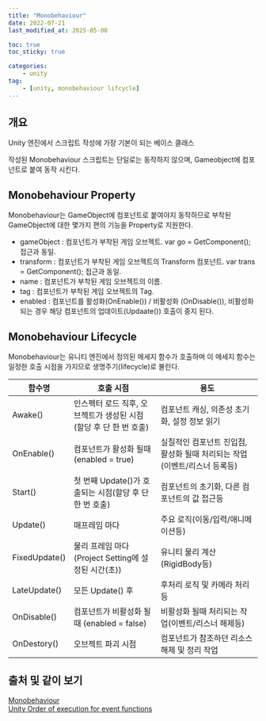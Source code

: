 ```yaml
---
title: "Monobehaviour"
date: 2022-07-21
last_modified_at: 2025-05-08

toc: true
toc_sticky: true

categories:
    - unity
tag:
    - [unity, monobehaviour lifcycle]
---
```


## 개요
Unity 엔진에서 스크립트 작성에 가장 기본이 되는 베이스 클래스

작성된 Monobehaviour 스크립트는 단일로는 동작하지 않으며, Gameobject에 컴포넌트로 붙여 동작 시킨다.

## Monobehaviour Property
Monobehaviour는 GameObject에 컴포넌트로 붙여야지 동작하므로 부착된 GameObject에 대한 몇가지 편의 기능을 Property로 지원한다.

* gameObject : 컴포넌트가 부착된 게임 오브젝트. var go = GetComponent<GameObject>(); 접근과 동일.
* transform : 컴포넌트가 부착된 게임 오브젝트의 Transform 컴포넌트. var trans = GetComponent<Transform>(); 접근과 동일.
* name : 컴포넌트가 부착된 게임 오브젝트의 이름.
* tag : 컴포넌트가 부착된 게임 오브젝트의 Tag.
* enabled : 컴포넌트를 활성화(OnEnable()) / 비활성화 (OnDisable()), 비활성화 되는 경우 해당 컴포넌트의 업데이트(Updaate()) 호출이 중지 된다.

## Monobehaviour Lifecycle
Monobehaviour는 유니티 엔진에서 정의된 메세지 함수가 호출하며 이 메세지 함수는 일정한 호출 시점을 가지므로 생명주기(lifecycle)로 불린다.

| 함수명 | 호출 시점 | 용도 |
|--------|-----------|------|
| Awake() | 인스펙터 로드 직후, 오브젝트가 생성된 시점(할당 후 단 한 번 호출) | 컴포넌트 캐싱, 의존성 초기화, 설정 정보 읽기 |
| OnEnable() | 컴포넌트가 활성화 될때(enabled = true) | 실질적인 컴포넌트 진입점, 활성화 될때 처리되는 작업(이벤트/리스너 등록등) |
| Start() | 첫 번째 Update()가 호출되는 시점(할당 후 단 한 번 호출) | 컴포넌트의 초기화, 다른 컴포넌트의 값 접근등 | 
| Update() | 매프레임 마다 | 주요 로직(이동/입력/애니메이션등) |
| FixedUpdate() | 물리 프레임 마다(Project Setting에 설정된 시간(초)) | 유니티 물리 계산(RigidBody등) |
| LateUpdate() | 모든 Update() 후 | 후처리 로직 및 카메라 처리등 |
| OnDisable() | 컴포넌트가 비활성화 될때 (enabled = false) | 비활성화 될때 처리되는 작업(이벤트/리스너 해제등) |
| OnDestory() | 오브젝트 파괴 시점 | 컴포넌트가 참조하던 리소스 해제 및 정리 작업 |

## 출처 및 같이 보기
[Monobehaviour](https://docs.unity3d.com/6000.1/Documentation/ScriptReference/MonoBehaviour.html)     
[Unity Order of execution for event functions](https://docs.unity3d.com/6000.1/Documentation/Manual/execution-order.html)